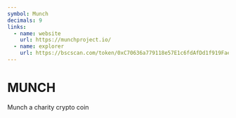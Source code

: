 ```yaml
---
symbol: Munch
decimals: 9
links:
  - name: website
    url: https://munchproject.io/
  - name: explorer
    url: https://bscscan.com/token/0xC70636a779118e57E1c6fdAfDd1f919Fae912d2f
---
```


# MUNCH

Munch a charity crypto coin

